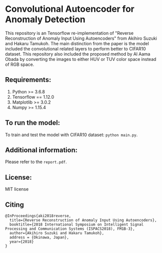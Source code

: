 # Convolutional Autoencoder for Anomaly Detection
This repository is an Tensorflow re-implementation of "Reverse Reconstruction of Anomaly Input Using Autoencoders" from Akihiro Suzuki and Hakaru Tamukoh. The main distinction from the paper is the model included the convolutional related layers to perform better to CIFAR10 dataset. This repository also included the proposed method by Al Aama Obada by converting the images to either HUV or TUV color space instead of RGB space.

## Requirements:
  1. Python >= 3.6.8
  2. Tensorflow == 1.12.0
  3. Matplotlib >= 3.0.2
  4. Numpy >= 1.15.4 

## To run the model:
To train and test the model with CIFAR10 dataset: `python main.py`.

## Additional information:
Please refer to the `report.pdf`.

## License:
MIT license

## Citing
```
@InProceedings{aki2018reverse,
  title={Reverse Reconstruction of Anomaly Input Using Autoencoders},
  booktitle={2018 International Symposium on Intelligent Signal Processing and Communication Systems (ISPACS2018), FM1B-3},
  author={Akihiro Suzuki and Hakaru Tamukoh},
  address = {Okinawa, Japan},
  year={2018}
}
```
